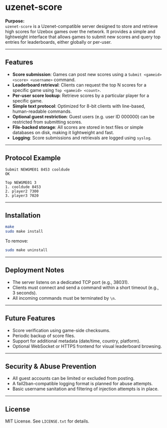 # uzenet-score

**Purpose:**  
`uzenet-score` is a Uzenet-compatible server designed to store and retrieve high scores for Uzebox games over the network. It provides a simple and lightweight interface that allows games to submit new scores and query top entries for leaderboards, either globally or per-user.

---

## Features

- **Score submission**: Games can post new scores using a `Submit <gameid> <score> <username>` command.
- **Leaderboard retrieval**: Clients can request the top N scores for a specific game using `Top <gameid> <count>`.
- **Per-user score lookup**: Retrieve scores by a particular player for a specific game.
- **Simple text protocol**: Optimized for 8-bit clients with line-based, human-readable commands.
- **Optional guest restriction**: Guest users (e.g. user ID 000000) can be restricted from submitting scores.
- **File-backed storage**: All scores are stored in text files or simple databases on disk, making it lightweight and fast.
- **Logging**: Score submissions and retrievals are logged using `syslog`.

---

## Protocol Example

```
Submit NEWGME01 8453 cooldude
OK

Top NEWGME01 3
1. cooldude 8453
2. player2 7300
3. player3 7020
```

---

## Installation

```bash
make
sudo make install
```

To remove:

```bash
sudo make uninstall
```

---

## Deployment Notes

- The server listens on a dedicated TCP port (e.g., 38031).
- Clients must connect and send a command within a short timeout (e.g., 3 seconds).
- All incoming commands must be terminated by `\n`.

---

## Future Features

- Score verification using game-side checksums.
- Periodic backup of score files.
- Support for additional metadata (date/time, country, platform).
- Optional WebSocket or HTTPS frontend for visual leaderboard browsing.

---

## Security & Abuse Prevention

- All guest accounts can be limited or excluded from posting.
- A fail2ban-compatible logging format is planned for abuse attempts.
- Basic username sanitation and filtering of injection attempts is in place.

---

## License

MIT License. See `LICENSE.txt` for details.

